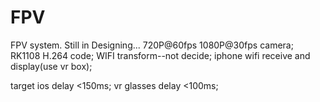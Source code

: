 # FPV
FPV system.  Still in Designing... 
720P@60fps 1080P@30fps camera;
RK1108  H.264 code;
WIFI transform--not decide;
iphone wifi receive and display(use vr box);

target
ios delay <150ms; 
vr glasses delay <100ms;
